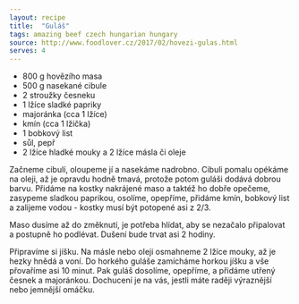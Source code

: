 ```yaml
---
layout: recipe
title:  "Guláš"
tags: amazing beef czech hungarian hungary
source: http://www.foodlover.cz/2017/02/hovezi-gulas.html
serves: 4
---
```

* 800 g hovězího masa
* 500 g nasekané cibule
* 2 stroužky česneku
* 1 lžíce sladké papriky
* majoránka (cca 1 lžíce)
* kmín (cca 1 lžička)
* 1 bobkový list
* sůl, pepř
* 2 lžíce hladké mouky a 2 lžíce másla či oleje

Začneme cibulí, oloupeme jí a nasekáme nadrobno. Cibuli pomalu opékáme na oleji, až je opravdu hodně tmavá, protože potom guláši dodává dobrou barvu. Přidáme na kostky nakrájené maso a taktéž ho dobře opečeme, zasypeme sladkou paprikou, osolíme, opepříme, přidáme kmín, bobkový list a zalijeme vodou - kostky musí být potopené asi z 2/3.

Maso dusíme až do změknutí, je potřeba hlídat, aby se nezačalo připalovat a postupně ho podlévat. Dušení bude trvat asi 2 hodiny.

Připravíme si jíšku. Na másle nebo oleji osmahneme 2 lžíce mouky, až je hezky hnědá a voní. Do horkého guláše zamícháme horkou jíšku a vše přovaříme asi 10 minut. Pak guláš  dosolíme, opepříme, a přidáme utřený česnek a majoránkou. Dochucení je na vás, jestli máte raději výraznější nebo jemnější omáčku.
